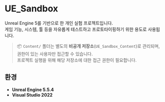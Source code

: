 # UE_Sandbox

Unreal Engine 5를 기반으로 한 개인 실험 프로젝트입니다.  
게임 기능, 시스템, 툴 등을 자유롭게 테스트하고 프로토타이핑하기 위한 용도로 사용됩니다.


> 📦 `Content/` 폴더는 별도의 **비공개 저장소**(`UE_Sandbox_Content`)로 관리되며,  
> 권한이 있는 사용자만 접근할 수 있습니다.  
> 프로젝트 실행을 위해 해당 저장소에 대한 접근 권한이 필요합니다.

## 환경
- **Unreal Engine 5.5.4**
- **Visual Studio 2022**

